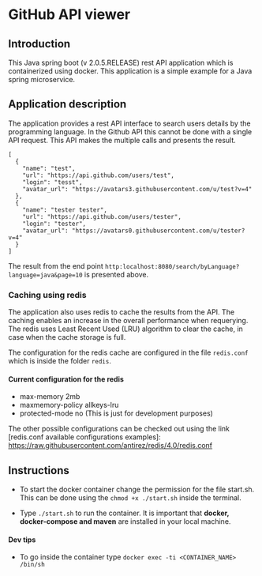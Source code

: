 # GitHub API viewer
## Introduction 
This Java spring boot (v 2.0.5.RELEASE) rest API application which is containerized
using docker. This application is a simple example for a Java
spring microservice. 

## Application description 
The application provides a rest API interface to search 
users details by the programming language. In the Github API
this cannot be done with a single API request. This API makes
the multiple calls and presents the result.

```
[
  {
    "name": "test",
    "url": "https://api.github.com/users/test",
    "login": "tesst",
    "avatar_url": "https://avatars3.githubusercontent.com/u/test?v=4"
  },
  {
    "name": "tester tester",
    "url": "https://api.github.com/users/tester",
    "login": "tester",
    "avatar_url": "https://avatars0.githubusercontent.com/u/tester?v=4"
  }
]
```
The result from the end point `http:localhost:8080/search/byLanguage?language=java&page=10`
is presented above. 

### Caching using redis
The application also uses redis to cache the results from the API.
The caching enables an increase in the overall performance when 
requerying. The redis uses Least Recent Used (LRU) algorithm to clear
the cache, in case when the cache storage is full.

The configuration for the redis cache are configured in the file
`redis.conf` which is inside the folder `redis`. 

#### Current configuration for the redis 
* max-memory 2mb
* maxmemory-policy allkeys-lru
* protected-mode no (This is just for development purposes)

The other possible configurations can be checked out using the
link [redis.conf available configurations examples]: 
https://raw.githubusercontent.com/antirez/redis/4.0/redis.conf

 
  
## Instructions
* To start the docker container change the permission for the 
file start.sh. This can be done using the `chmod +x ./start.sh`
inside the terminal. 

* Type `./start.sh` to run the container. It is important that
**docker, docker-compose and maven** are installed in your local machine.

#### Dev tips
* To go inside the container type `docker exec -ti <CONTAINER_NAME> /bin/sh`
